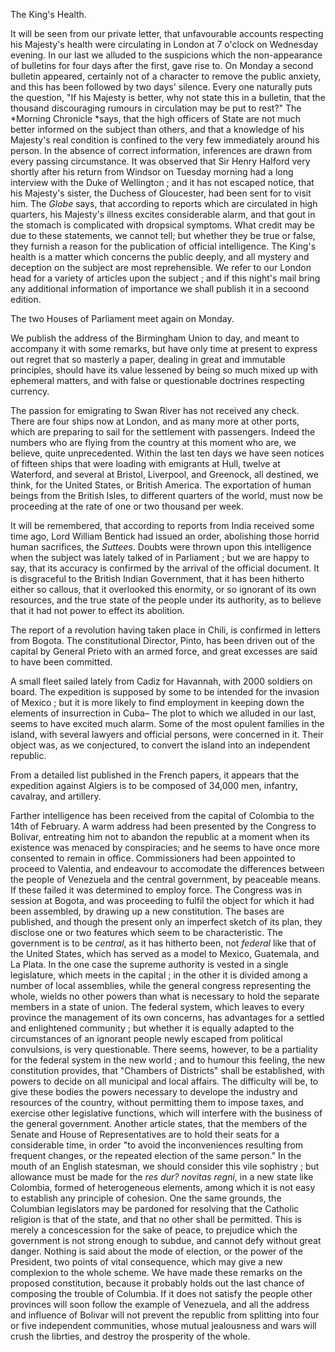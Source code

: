 The King's Health.It will be seen from our private letter, that unfavourable
                    accounts respecting his Majesty's health were circulating in
                    London at 7 o'clock on Wednesday evening. In our last we alluded
                    to the suspicions which the non-appearance of bulletins for four days after
                    the first, gave rise to. On Monday a second bulletin appeared, certainly not of a character to remove the public
                    anxiety, and this has been followed by two days' silence. Every one
                    naturally puts the question, "If his Majesty is better, why not state this
                    in a bulletin, that the thousand discouraging rumours in circulation
                    may be put to rest?" The *Morning Chronicle   *says, that the high officers of State are not much better informed on
                    the subject than others, and that a knowledge of his Majesty's real
                    condition is confined to the very few immediately around his person.
                    In the absence of correct information, inferences are drawn from
                    every passing circumstance. It was observed that Sir Henry Halford very
                    shortly after his return from Windsor on Tuesday morning had a long
                    interview with the Duke of Wellington ; and it has not escaped notice, that
                    his Majesty's sister, the Duchess of Gloucester, had been sent for to visit
                    him. The *Globe* says, that according to reports which
                    are circulated in high quarters, his Majesty's illness excites considerable alarm, and that gout in the stomach is complicated
                    with dropsical symptoms. What credit may be due to these statements, we
                    cannot tell; but whether they be true or false, they furnish a reason
                    for the publication of official intelligence. The King's health
                    is a matter which concerns the public deeply, and all mystery and
                    deception on the subject are most reprehensible. We refer to our
                    London head for a variety of articles upon the subject ; and if this
                    night's mail bring any additional information of importance we
                    shall publish it in a secoond edition.The two Houses of Parliament meet again on Monday.We publish the address of the Birmingham Union to day, and meant to
                    accompany it with some remarks, but have only time at present to express
                    out regret that so masterly a paper, dealing in great and immutable principles, should have its value lessened by being
                    so much mixed up with ephemeral matters, and with false or questionable
                    doctrines respecting currency.The passion for emigrating to Swan River has not received any check. There
                    are four ships now at London, and as many more at other ports,
                    which are preparing to sail for the settlement with passengers.
                        Indeed the numbers who are flying from the country at
                    this moment who are, we believe, quite unprecedented. Within the last
                    ten days we have seen notices of fifteen ships that were loading with
                    emigrants at Hull, twelve at Waterford, and several at Bristol, Liverpool,
                    and Greenock, all destined, we think, for the United States, or British
                    America. The exportation of human beings from the British Isles, to
                    different quarters of the world, must now be proceeding at the rate of one
                    or two thousand per week.It will be remembered, that according to reports from India received some
                    time ago, Lord William Bentick had issued an order, abolishing those horrid
                    human sacrifices, the *Suttees*. Doubts were thrown
                    upon this intelligence when the subject was lately talked of in
                    Parliament ; but we are happy to say, that its accuracy is confirmed by the
                    arrival of the official document. It is disgraceful to the British Indian
                        Government, that it has been hitherto either so callous,
                    that it overlooked this enormity, or so ignorant of its own resources,
                    and the true state of the people under its authority, as to believe that it
                    had not power to effect its abolition.The report of a revolution having taken place in Chili, is confirmed in
                    letters from Bogota. The constitutional Director, Pinto, has been driven
                    out of the capital by General Prieto with an armed force, and great
                    excesses are said to have been committed.A small fleet sailed lately from Cadiz for Havannah, with 2000 soldiers on
                    board. The expedition is supposed by some to be intended for the
                    invasion of Mexico ; but it is more likely to find employment in
                    keeping down the elements of insurrection in Cuba– The plot to
                    which we alluded in our last, seems to have excited much alarm. Some of the
                    most opulent families in the island, with several lawyers and
                    official persons, were concerned in it. Their object was, as we
                    conjectured, to convert the island into an independent republic.From a detailed list published in the French papers, it appears that the
                    expedition against Algiers is to be composed of 34,000 men, infantry,
                    cavalray, and artillery.Farther intelligence has been received from the capital of
                    Colombia to the 14th of February. A warm address had been presented by the
                    Congress to Bolivar, entreating him not to abandon the republic at a moment when its existence was menaced by conspiracies; and he
                    seems to have once more consented to remain in office. Commissioners had
                    been appointed to proceed to Valentia, and endeavour to
                    accomodate the differences between the people of Venezuela and the
                    central government, by peaceable means. If these failed it was
                    determined to employ force. The Congress was in session at Bogota, and was
                    proceeding to fulfil the object for which it had been assembled, by drawing
                    up a new constitution. The bases are published, and though the present
                    only an imperfect sketch of its plan, they disclose one or two features
                    which seem to be characteristic. The government is to be *central*, as it has hitherto been, not *federal* like that of the United States, which has
                    served as a model to Mexico, Guatemala, and La Plata. In the one case the
                    supreme authority is vested in a single legislature, which meets in the
                        capital ; in the other it is divided among a number of
                    local assemblies, while the general congress representing
                    the whole, wields no other powers than what is necessary to hold
                    the separate members in a state of union. The federal system, which leaves
                    to every province the management of its own concerns, has advantages for a settled and enlightened community ; but
                    whether it is equally adapted to the circumstances of an ignorant
                    people newly escaped from political convulsions, is very
                    questionable. There seems, however, to be a partiality for the
                    federal system in the new world ; and to humour this feeling, the new
                        constitution provides, that "Chambers of Districts" shall
                    be established, with powers to decide on all municipal and local
                    affairs. The difficulty will be, to give these bodies the powers necessary
                    to develope the industry and resources of the country, without permitting
                    them to impose taxes, and exercise other legislative functions, which
                    will interfere with the business of the general government. Another article
                    states, that the members of the Senate and House of Representatives are to
                    hold their seats for a considerable time, in order "to avoid the
                    inconveniences resulting from frequent changes, or the repeated election of
                    the same person." In the mouth of an English statesman, we should consider
                    this vile sophistry ; but allowance must be made for the *res dur? novitas regni*, in a new state like
                    Colombia, formed of heterogeneous elements, among which it is not
                    easy to establish any principle of cohesion. One the same grounds, the
                    Columbian legislators may be pardoned for resolving that the Catholic
                    religion is that of the state, and that no other shall be permitted. This
                    is merely a concescession for the sake of peace, to prejudice
                    which the government is not strong enough to subdue, and cannot defy without great danger. Nothing is said about the mode of
                    election, or the power of the President, two points of vital consequence,
                    which may give a new complexion to the whole scheme. We have made
                    these remarks on the proposed constitution, because it probably holds
                    out the last chance of composing the trouble of Columbia. If it does not
                    satisfy the people other provinces will soon follow the example of Venezuela, and all the address and influence of Bolivar will
                    not prevent the republic from splitting into four or five independent
                    communities, whose mutual jealousness and wars will crush the librties, and
                    destroy the prosperity of the whole.